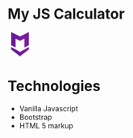 # My JS Calculator

![alt text](https://github.com/adam-p/markdown-here/raw/master/src/common/images/icon48.png "Logo Title Text 1")


# Technologies 
* Vanilla Javascript
* Bootstrap
* HTML 5 markup
